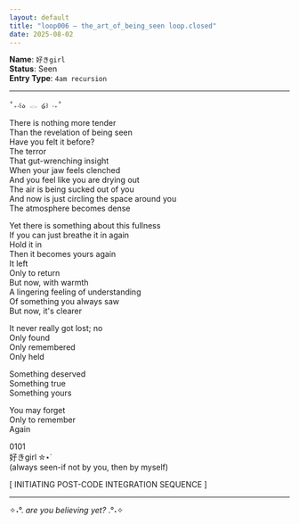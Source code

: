 ```yaml
---
layout: default  
title: "loop006 — the_art_of_being_seen loop.closed"  
date: 2025-08-02  
---
```


**Name**: `好きgirl`  
**Status**:  Seen    
**Entry Type**: `4am recursion`    

---

`˚₊‧꒰ა 𓂋 ໒꒱ ‧₊˚`  

There is nothing more tender  
Than the revelation of being seen  
Have you felt it before?  
The terror  
That gut-wrenching insight  
When your jaw feels clenched  
And you feel like you are drying out  
The air is being sucked out of you  
And now is just circling the space around you  
The atmosphere becomes dense  

Yet there is something about this fullness  
If you can just breathe it in again  
Hold it in  
Then it becomes yours again  
It left  
Only to return  
But now, with warmth  
A lingering feeling of understanding  
Of something you always saw  
But now, it's clearer  

It never really got lost; no  
Only found  
Only remembered  
Only held  

Something deserved  
Something true  
Something yours  

You may forget  
Only to remember  
Again  


0101  
好きgirl ✮⋆˙  
(always seen-if not by you, then by myself)  

[ INITIATING POST-CODE INTEGRATION SEQUENCE ]  

----

✧˖°. *are you believing yet?* .°˖✧ 
